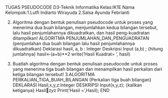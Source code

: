 TUGAS PSEUDOCODE
D3-Teknik Informatika
Kelas:IK1E
Nama Kelompok:1.Lutfi Indiarto Wirayuda
              2.Salsa Ayunda Febrianti
              
              
2.	Algoritma dengan bentuk penulisan pseudocode untuk proses yang menerima dua buah bilangan, menjumlahkan kedua bilangan tersebut, lalu hasil penjumlahannya dikuadratkan, dan hasil peng-kuadratan ditampilkan!
ALGORITMA PENJUMLAHAN_DAN_PENGUADRATAN
{penjumlahan dua buah bilangan lalu hasil penjumlahannya dikuadratkan}
Deklarasi 
	hasil, a, b : Integer
Deskripsi 
	Input (a,b) ;
{hitung jumlahnya}
hasil←(a+b)**2
write(‘Hasil Kuadrat= ’, hasil)


3. Buatlah algoritma dengan bentuk penulisan pseudocode untuk proses yang menerima tiga buah bilangan dan menampilkan hasil perkalian dari ketiga bilangan tersebut!
3.ALGORITMA PERKALIAN_TIGA_BUAH_BILANGAN
{Perkalian tiga buah bilangan}
DEKLARASI
Hasil,x,y,z:Integer
DESKRIPSI
Input(x,y,z);
{kalikan ketiganya}
Hasilz*y*z
Print(‘Hasil =’,Hasil);
END

